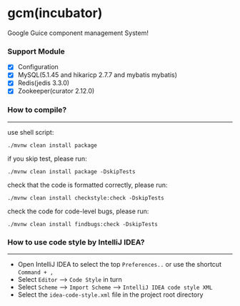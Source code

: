 # gcm(incubator)

Google Guice component management System!

### Support Module

- [x] Configuration
- [x] MySQL(5.1.45 and hikaricp 2.7.7 and mybatis mybatis)
- [x] Redis(jedis 3.3.0)
- [x] Zookeeper(curator 2.12.0)

### How to compile?

---

use shell script:

```shell
./mvnw clean install package
```

if you skip test, please run:

```shell
./mvnw clean install package -DskipTests
```

check that the code is formatted correctly, please run:

```shell
./mvnw clean install checkstyle:check -DskipTests
```

check the code for code-level bugs, please run:

```shell
./mvnw clean install findbugs:check -DskipTests
```

### How to use code style by IntelliJ IDEA?

---

- Open IntelliJ IDEA to select the top `Preferences..` or use the shortcut `Command + ,`
- Select `Editor` --> `Code Style` in turn
- Select `Scheme` --> `Import Scheme` --> `IntelliJ IDEA code style XML`
- Select the `idea-code-style.xml` file in the project root directory
